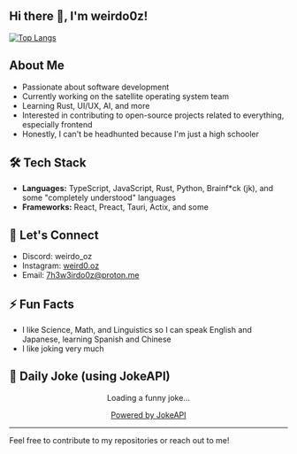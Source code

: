 ## Hi there 👋, I'm weirdo0z!

[![Top Langs](https://github-readme-stats.vercel.app/api/top-langs/?username=weirdo0z&layout=compact&theme=dark&hide_border=true)](https://github.com/weirdo0z/)

## About Me

* Passionate about software development
* Currently working on the satellite operating system team
* Learning Rust, UI/UX, AI, and more
* Interested in contributing to open-source projects related to everything, especially frontend
* Honestly, I can't be headhunted because I'm just a high schooler

## 🛠️ Tech Stack

* **Languages:** TypeScript, JavaScript, Rust, Python, Brainf*ck (jk), and some "completely understood" languages
* **Frameworks:** React, Preact, Tauri, Actix, and some

## 🤝 Let's Connect

* Discord: weirdo_oz
* Instagram: [weird0.oz](https://www.instagram.com/weird0.oz/)
* Email: [7h3w3irdo0z@proton.me](<mailto:7h3w3irdo0z@proton.me>)

## ⚡️ Fun Facts

* I like Science, Math, and Linguistics so I can speak English and Japanese, learning Spanish and Chinese
* I like joking very much

## 🤣 Daily Joke (using JokeAPI)

<p align="center">Loading a funny joke...</p>
<p align="center"><a href="https://jokeapi.dev" target="_blank">Powered by JokeAPI</a></p>
<script>
fetch('https://v2.jokeapi.dev/joke/Any?blacklistFlags=nsfw,religious,political,racist,sexist&type=single')
.then(response => response.json())
.then(data => {
  if (data.type === 'single') {
    document.querySelector('p:nth-of-type(1)').innerHTML = data.joke;
  } else {
    document.querySelector('p:nth-of-type(1)').innerHTML = data.setup + '<br><br>' + data.delivery;
  }
})
.catch(error => {
  console.error('Error fetching joke:', error);
  document.querySelector('p:nth-of-type(1)').innerHTML = "Failed to load a joke. Please try again later.";
});
</script>

---

Feel free to contribute to my repositories or reach out to me!

<!--
**weirdo0z/weirdo0z** is a ✨ _special_ ✨ repository because its `README.md` (this file) appears on your GitHub profile.

Here are some ideas to get you started:

- 🔭 I’m currently working on ...
- 🌱 I’m currently learning ...
- 👯 I’m looking to collaborate on ...
- 🤔 I’m looking for help with ...
- 💬 Ask me about ...
- 📫 How to reach me: ...
- 😄 Pronouns: ...
- ⚡ Fun fact: ...
-->
